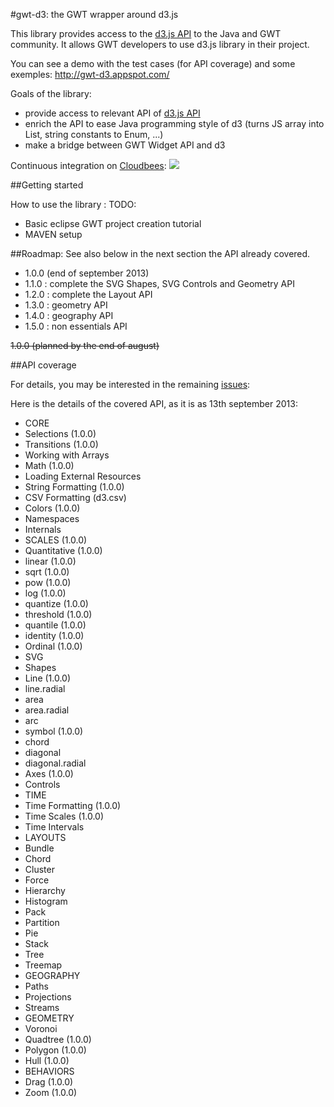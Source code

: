 #gwt-d3: the GWT wrapper around d3.js


This library provides access to the [d3.js API](http://d3js.org/) to the Java and GWT community.
It allows GWT developers to use d3.js library in their project.

You can see a demo with the test cases (for API coverage) and some exemples:
http://gwt-d3.appspot.com/

Goals of the library:
- provide access to relevant API of [d3.js API](http://d3js.org/)
- enrich the API to ease Java programming style of d3 (turns JS array into List, string constants to Enum, ...)
- make a bridge between GWT Widget API and d3 

Continuous integration on <a href="https://gwt-d3.ci.cloudbees.com/job/CI%20of%20gwt-d3/">Cloudbees</a>:
<a href='https://gwt-d3.ci.cloudbees.com/job/CI%20of%20gwt-d3/'><img src='https://gwt-d3.ci.cloudbees.com/buildStatus/icon?job=CI of gwt-d3'></a>


##Getting started

How to use the library :
TODO:
- Basic eclipse GWT project creation tutorial
- MAVEN setup

##Roadmap:
See also below in the next section the API already covered.

- 1.0.0 (end of september 2013)
- 1.1.0 : complete the SVG Shapes, SVG Controls and Geometry API
- 1.2.0 : complete the Layout API
- 1.3.0 : geometry API
- 1.4.0 : geography API
- 1.5.0 : non essentials API
 
~~1.0.0 (planned by the end of august)~~


##API coverage 

For details, you may be interested in the remaining [issues](https://github.com/gwtd3/gwt-d3/issues?milestone=&page=1&state=open):

Here is the details of the covered API, as it is as 13th september 2013:
- CORE
 - Selections (1.0.0)
 - Transitions  (1.0.0)
 - Working with Arrays
 - Math  (1.0.0)
 - Loading External Resources
 - String Formatting  (1.0.0)
 - CSV Formatting (d3.csv)
 - Colors  (1.0.0)
 - Namespaces 
 - Internals
- SCALES (1.0.0)
 - Quantitative (1.0.0)
  - linear (1.0.0)
  - sqrt (1.0.0)
  - pow (1.0.0)
  - log (1.0.0)
  - quantize (1.0.0)
  - threshold (1.0.0)
  - quantile (1.0.0)
  - identity (1.0.0)
 - Ordinal (1.0.0)
- SVG 
 - Shapes
  - Line (1.0.0)
  - line.radial
  - area
  - area.radial
  - arc
  - symbol (1.0.0)
  - chord
  - diagonal
  - diagonal.radial
 - Axes (1.0.0)
 - Controls
- TIME
 - Time Formatting (1.0.0)
 - Time Scales (1.0.0)
 - Time Intervals
- LAYOUTS
 - Bundle
 - Chord
 - Cluster
 - Force
 - Hierarchy
 - Histogram
 - Pack
 - Partition
 - Pie
 - Stack
 - Tree
 - Treemap
- GEOGRAPHY
 - Paths
 - Projections
 - Streams
- GEOMETRY
 - Voronoi
 - Quadtree (1.0.0)
 - Polygon (1.0.0)
 - Hull (1.0.0)
- BEHAVIORS
 - Drag (1.0.0)
 - Zoom (1.0.0)


